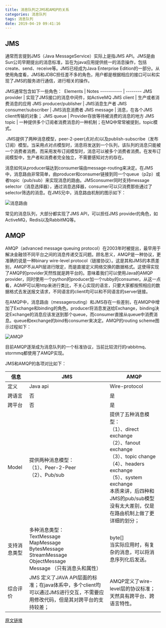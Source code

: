 ```yaml
---
title: 消息队列之JMS和AMQP的关系
categories: 消息队列
tags: 消息队列
date: 2019-04-19 09:41:16
---
```


JMS
----

通常而言提到JMS（Java MessageService）实际上是指JMS API。JMS是由Sun公司早期提出的消息标准，旨在为java应用提供统一的消息操作，包括create、send、receive等。JMS已经成为Java Enterprise Edition的一部分。从使用角度看，JMS和JDBC担任差不多的角色，用户都是根据相应的接口可以和实现了JMS的服务进行通信，进行相关的操作。

JMS通常包含如下一些角色：  
Elements    |   Notes
----------- | --------
JMS provider    |   实现了JMS接口的消息中间件，如ActiveMQ
JMS client    |   生产或者消费消息的应用
JMS producer/publisher    |   JMS消息生产者
JMS consumer/subscriber    |   JMS消息消费者
JMS message    |    消息，在各个JMS client传输的对象；
JMS queue    |   Provider存放等待被消费的消息的地方
JMS topic    |   一种提供多个订阅者消费消息的一种机制；在MQ中常常被提到，topic模式。

 JMS提供了两种消息模型，peer-2-peer(点对点)以及publish-subscribe（发布订阅）模型。当采用点对点模型时，消息将发送到一个队列，该队列的消息只能被一个消费者消费。而采用发布订阅模型时，消息可以被多个消费者消费。在发布订阅模型中，生产者和消费者完全独立，不需要感知对方的存在。

消息如何从producer端达到consumer端由message-routing来决定。在JMS中，消息路由非常简单，由producer和consumer链接到同一个queue（p2p）或者topic（pub/sub）来实现消息的路由。JMSconsumer同时支持message selector（消息选择器），通过消息选择器，consumer可以只消费那些通过了selector筛选的消息。在JMS兄中，消息路由机制的图示如下：

![消息路由](https://img-blog.csdn.net/20140410230348859?watermark/2/text/aHR0cDovL2Jsb2cuY3Nkbi5uZXQvaHB0dGxvb2s=/font/5a6L5L2T/fontsize/400/fill/I0JBQkFCMA==/dissolve/70/gravity/SouthEast)

常见的消息队列，大部分都实现了JMS API，可以担任JMS provider的角色，如ActiveMQ，Redis以及RabbitMQ等。

AMQP
-----

AMQP（advanced message queuing protocol）在2003年时被提出，最早用于解决金融领不同平台之间的消息传递交互问题。顾名思义，AMQP是一种协议，更准确的说是一种binary wire-level protocol（链接协议）。这是其和JMS的本质差别，AMQP不从API层进行限定，而是直接定义网络交换的数据格式。这使得实现了AMQP的provider天然性就是跨平台的。意味着我们可以使用Java的AMQP provider，同时使用一个python的producer加一个rubby的consumer。从这一点看，AQMP可以用http来进行类比，不关心实现的语言，只要大家都按照相应的数据格式去发送报文请求，不同语言的client均可以和不同语言的server链接。

在AMQP中，消息路由（messagerouting）和JMS存在一些差别，在AMQP中增加了Exchange和binding的角色。producer将消息发送给Exchange，binding决定Exchange的消息应该发送到那个queue，而consumer直接从queue中消费消息。queue和exchange的bind有consumer来决定。AMQP的routing scheme图示过程如下：

![AMQP](https://img-blog.csdn.net/20140410230404281?watermark/2/text/aHR0cDovL2Jsb2cuY3Nkbi5uZXQvaHB0dGxvb2s=/font/5a6L5L2T/fontsize/400/fill/I0JBQkFCMA==/dissolve/70/gravity/SouthEast)

目前AMQP逐渐成为消息队列的一个标准协议，当前比较流行的rabbitmq、stormmq都使用了AMQP实现。

JMS和AMQP的各项对比如下：

信息 | JMS | AMQP
--- | ---- | ---
定义 | Java api | Wire-protocol
跨语言 | 否 | 是
跨平台 | 否 | 是
Model | 提供两种消息模型：<br>（1）、Peer-2-Peer<br>（2）、Pub/sub | 提供了五种消息模型：<br>（1）、direct exchange<br>（2）、fanout exchange<br>（3）、topic change<br>（4）、headers exchange<br>（5）、system exchange<br>本质来讲，后四种和JMS的pub/sub模型没有太大差别，仅是在路由机制上做了更详细的划分；
支持消息类型 | 多种消息类型：<br>TextMessage<br>MapMessage<br>BytesMessage<br>StreamMessage<br>ObjectMessage<br>Message （只有消息头和属性） | byte[]<br>当实际应用时，有复杂的消息，可以将消息序列化后发送。
综合评价 | JMS 定义了JAVA API层面的标准；在java体系中，多个client均可以通过JMS进行交互，不需要应用修改代码，但是其对跨平台的支持较差； | AMQP定义了wire-level层的协议标准；天然具有跨平台、跨语言特性。


[原文链接](https://blog.csdn.net/hpttlook/article/details/23391967)